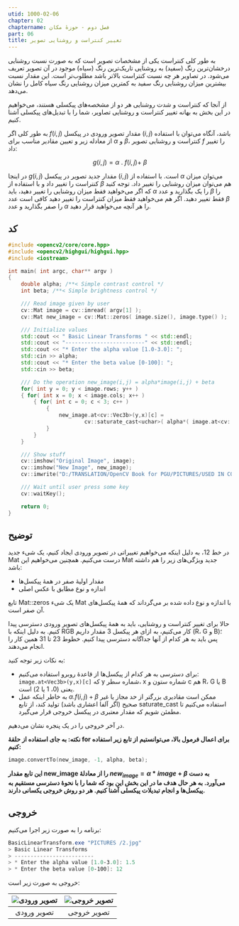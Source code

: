 ```yaml
---
utid: 1000-02-06
chapter: 02
chaptername: فصل دوم - حوزهٔ مکان
part: 06
title: تغییر کنتراست و روشنایی تصویر
---
```


به طور کلی کنتراست یکی از مشخصات تصویر است که به صورت نسبت روشنایی درخشان‌ترین رنگ (سفید) به روشنایی تاریک‌ترین رنگ (سیاه) موجود در آن تصویر تعریف می‌شود. در تصاویر هر چه نسبت کنتراست بالاتر باشد مطلوب‌تر است. این مقدار نسبت بیشترین میزان روشنایی رنگ سفید به کمترین میزان روشنایی رنگ سیاه کامل را نشان می‌دهد.

از آنجا که کنتراست و شدت روشنایی هر دو از مشخصه‌های پیکسلی هستند، می‌خواهیم در این بخش به بهانه تغییر کنتراست و روشنایی تصاویر، شما را با تبدیل‌های پیکسلی آشنا کنیم.

به طور کلی اگر $f\left( i,j \right)$ مقدار تصویر ورودی در پیکسل $\left( i,j \right)$ باشد، آنگاه می‌توان با استفاده از معادله زیر و تعیین مقادیر مناسب برای $\alpha$ و $\beta$، کنتراست و روشنایی تصویر $f$ را تغییر داد:

$$g\left( i,j \right) = \alpha\ .\ f\left( i,j \right) + \ \beta$$

در اینجا $g\left( i,j \right)$ مقدار جدید تصویر در پیکسل $\left( i,j \right)$ است. با استفاده از $\alpha$ می‌توان میزان کنتراست را تغییر داد و با استفاده از $\beta$ هم می‌توان میزان روشنایی را تغییر داد. توجه کنید که اگر می‌خواهید فقط میزان روشنایی را تغییر دهید، باید $\alpha$ را یک بگذارید و عدد $\beta$ را فقط تغییر دهید. اگر هم می‌خواهید فقط میزان کنتراست را تغییر دهید کافی است عدد $\beta$ را صفر بگذارید و عدد $\alpha$ را هر آنچه می‌خواهید قرار دهید.



## کد

```c++
#include <opencv2/core/core.hpp>
#include <opencv2/highgui/highgui.hpp>
#include <iostream>

int main( int argc, char** argv )
{
    double alpha; /**< Simple contrast control */
    int beta; /**< Simple brightness control */

    /// Read image given by user
    cv::Mat image = cv::imread( argv[1] );
    cv::Mat new_image = cv::Mat::zeros( image.size(), image.type() );

    /// Initialize values
    std::cout << " Basic Linear Transforms " << std::endl;
    std::cout << "-------------------------" << std::endl;
    std::cout << "* Enter the alpha value [1.0-3.0]: ";
    std::cin >> alpha;
    std::cout << "* Enter the beta value [0-100]: ";
    std::cin >> beta;

    /// Do the operation new_image(i,j) = alpha*image(i,j) + beta
    for( int y = 0; y < image.rows; y++ )
    { for( int x = 0; x < image.cols; x++ )
        { for( int c = 0; c < 3; c++ )
            {
                new_image.at<cv::Vec3b>(y,x)[c] =
                        cv::saturate_cast<uchar>( alpha*( image.at<cv::Vec3b>(y,x)[c] ) + beta );
            }
        }
    }

    /// Show stuff
    cv::imshow("Original Image", image);
    cv::imshow("New Image", new_image);
    cv::imwrite("D:/TRANSLATION/OpenCV Book for PGU/PICTURES/USED IN CODES/out2.jpg", new_image);

    /// Wait until user press some key
    cv::waitKey();

    return 0;
}
```



## توضیح

در خط 12، به دلیل اینکه می‌خواهیم تغییراتی در تصویر ورودی ایجاد کنیم، یک شیء جدید Mat درست می‌کنیم. همچنین می‌خواهیم این Mat جدید ویژگی‌های زیر را هم داشته باشد:

-   مقدار اولیهٔ صفر در همهٔ پیکسل‌ها
-   اندازه و نوع مطابق با عکس اصلی

تابع Mat::zeros یک شیء Mat با اندازه و نوع داده شده بر می‌گرداند که همهٔ پیکسل‌های آن صفر است.

حالا برای تغییر کنتراست و روشنایی، باید به همهٔ پیکسل‌های تصویر ورودی دسترسی پیدا کنیم. به دلیل اینکه با RGB کار می‌کنیم، به ازای هر پیکسل 3 مقدار داریم (R، G و B)؛ پس باید به هر کدام از آنها جداگانه دسترسی پیدا کنیم. خطوط 23 تا 31 همین کار را انجام می‌دهند.

به نکات زیر توجه کنید:

-   برای دسترسی به هر کدام از پیکسل‌ها از قاعدهٔ روبرو استفاده می‌کنیم: `image.at<Vec3b>(y,x)[c]` که y شماره سطر، x شماره ستون و c هم R، G یا B یعنی (0، 1 یا 2) است.
-   به خاطر اینکه عمل $\alpha.f(i,j)+\beta$ ممکن است مقادیری بزرگتر از حد مجاز یا غیر صحیح (اگر آلفا اعشاری باشد) تولید کند، از تابع saturate\_cast استفاده می‌کنیم تا مطمئن شویم که مقدار معتبری در پیکسل خروجی قرار می‌گیرد.

در آخر خروجی را در یک پنجره نشان می‌دهیم.

**نکته: به جای استفاده از حلقهٔ for برای اعمال فرمول بالا، می‌توانستیم از تابع زیر استفاده کنیم:**

```c++
image.convertTo(new_image, -1, alpha, beta);
```

**این تابع مقدار new\_image را از معادلهٔ $new_{image} = \alpha * image + \beta$ به دست می‌آورد. به هر حال هدف ما در این بخش این بود که شما را با نحوهٔ دسترسی مستقیم به پیکسل‌ها و انجام تبدیلات پیکسلی آشنا کنیم. هر دو روش خروجی یکسانی دارند.**



## خروجی

برنامه را به صورت زیر اجرا می‌کنیم:

```powershell
BasicLinearTransform.exe "PICTURES /2.jpg"
> Basic Linear Transforms
> -------------------------
> * Enter the alpha value [1.0-3.0]: 1.5
> * Enter the beta value [0-100]: 12
```

خروجی به صورت زیر است:

| ![تصویر ورودی](/opencv-book/media/image30.jpg) | ![تصویر خروجی](/opencv-book/media/image35.jpeg) |
| :--------------------------------------------: | :---------------------------------------------: |
|                  تصویر ورودی                   |                   تصویر خروجی                   |



